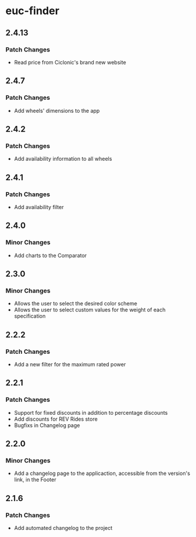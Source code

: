 # euc-finder

## 2.4.13

### Patch Changes

- Read price from Ciclonic's brand new website

## 2.4.7

### Patch Changes

- Add wheels' dimensions to the app

## 2.4.2

### Patch Changes

- Add availability information to all wheels

## 2.4.1

### Patch Changes

- Add availability filter

## 2.4.0

### Minor Changes

- Add charts to the Comparator

## 2.3.0

### Minor Changes

- Allows the user to select the desired color scheme
- Allows the user to select custom values for the weight of each specification

## 2.2.2

### Patch Changes

- Add a new filter for the maximum rated power

## 2.2.1

### Patch Changes

- Support for fixed discounts in addition to percentage discounts
- Add discounts for REV Rides store
- Bugfixs in Changelog page

## 2.2.0

### Minor Changes

- Add a changelog page to the applicaction, accessible from the version's link, in the Footer

## 2.1.6

### Patch Changes

- Add automated changelog to the project
